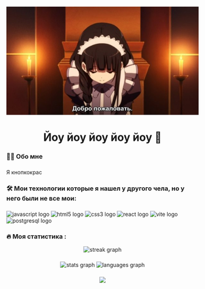 <br clear="both">

<div align="center">
  <img src="https://github.com/webHikari/webHikari/blob/main/hyoka.jpg?raw=true"  />
</div>

###

<h1 align="center">Йоу йоу йоу йоу йоу 👋 </h1>

###


<h3 align="left">👩‍💻  Обо мне</h3>

###

<p align="left">Я кнопкокрас</p>

###

###

###

<h3 align="left">🛠 Мои технологии которые я нашел у другого чела, но у него были не все мои:</h3>

###

<div align="left">
  <img src="https://cdn.jsdelivr.net/gh/devicons/devicon/icons/javascript/javascript-original.svg" height="40" alt="javascript logo"  />
  <!-- <img src="https://cdn.jsdelivr.net/gh/devicons/devicon/icons/typescript/typescript.svg" height="40" alt="javascript logo"  /> -->
  <!-- <img width="12" /> -->
  <img src="https://cdn.jsdelivr.net/gh/devicons/devicon/icons/html5/html5-original.svg" height="40" alt="html5 logo"  />
  <!-- <img width="12" /> -->
  <img src="https://cdn.jsdelivr.net/gh/devicons/devicon/icons/css3/css3-original.svg" height="40" alt="css3 logo"  />
  <!-- <img width="12" /> -->
  <img src="https://cdn.jsdelivr.net/gh/devicons/devicon/icons/react/react-original.svg" height="40" alt="react logo"  />
  <!-- <img width="12" /> -->
  <img src="https://skillicons.dev/icons?i=vite" height="40" alt="vite logo"  />
  <!-- <img width="12" /> -->
  <!-- <img width="12" /> -->

  <!-- <img width="12" /> -->
  <img src="https://skillicons.dev/icons?i=postgres" height="40" alt="postgresql logo"  />
</div>

###

<h3 align="left">🔥   Моя статистика :</h3>
<div align="center">
  <img src="https://streak-stats.demolab.com?user=webHikari&locale=en&mode=daily&theme=dark&hide_border=false&border_radius=5&order=3" height="220" alt="streak graph"  />
</div>

###

<div align="center">
  <img src="https://github-readme-stats.vercel.app/api?username=webHikari&hide_title=false&hide_rank=false&show_icons=true&include_all_commits=true&count_private=true&disable_animations=false&theme=dracula&locale=en&hide_border=false&order=1" height="150" alt="stats graph"  />
  <img src="https://github-readme-stats.vercel.app/api/top-langs?username=webHikari&locale=en&hide_title=false&layout=compact&card_width=320&langs_count=5&theme=dracula&hide_border=false&order=2" height="150" alt="languages graph"  />
</div>

###

###

<div align="center">
  <img src="https://visitor-badge.laobi.icu/badge?page_id=webHikari.webHikari&"  />
</div>

###
